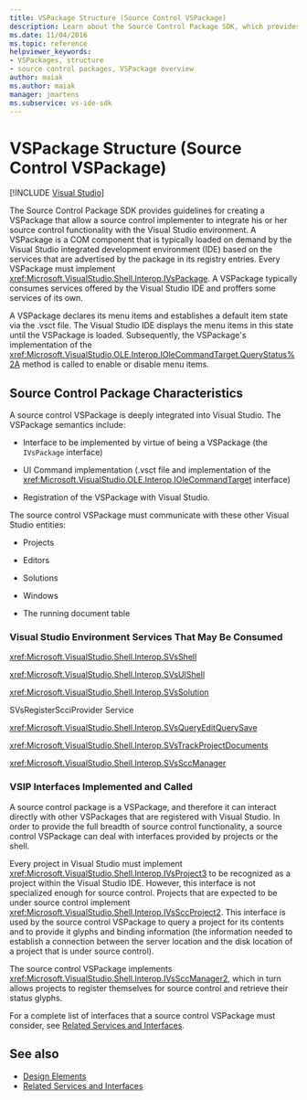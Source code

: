 ```yaml
---
title: VSPackage Structure (Source Control VSPackage)
description: Learn about the Source Control Package SDK, which provides guidelines for a VSPackage with a source control implementer to integrate with Visual Studio.
ms.date: 11/04/2016
ms.topic: reference
helpviewer_keywords:
- VSPackages, structure
- source control packages, VSPackage overview
author: maiak
ms.author: maiak
manager: jmartens
ms.subservice: vs-ide-sdk
---
```

# VSPackage Structure (Source Control VSPackage)

 [!INCLUDE [Visual Studio](~/includes/applies-to-version/vs-windows-only.md)]

The Source Control Package SDK provides guidelines for creating a VSPackage that allow a source control implementer to integrate his or her source control functionality with the Visual Studio environment. A VSPackage is a COM component that is typically loaded on demand by the Visual Studio integrated development environment (IDE) based on the services that are advertised by the package in its registry entries. Every VSPackage must implement <xref:Microsoft.VisualStudio.Shell.Interop.IVsPackage>. A VSPackage typically consumes services offered by the Visual Studio IDE and proffers some services of its own.

A VSPackage declares its menu items and establishes a default item state via the .vsct file. The Visual Studio IDE displays the menu items in this state until the VSPackage is loaded. Subsequently, the VSPackage's implementation of the <xref:Microsoft.VisualStudio.OLE.Interop.IOleCommandTarget.QueryStatus%2A> method is called to enable or disable menu items.

## Source Control Package Characteristics

A source control VSPackage is deeply integrated into Visual Studio. The VSPackage semantics include:

- Interface to be implemented by virtue of being a VSPackage (the `IVsPackage` interface)

- UI Command implementation (.vsct file and implementation of the <xref:Microsoft.VisualStudio.OLE.Interop.IOleCommandTarget> interface)

- Registration of the VSPackage with Visual Studio.

The source control VSPackage must communicate with these other Visual Studio entities:

- Projects

- Editors

- Solutions

- Windows

- The running document table

### Visual Studio Environment Services That May Be Consumed

<xref:Microsoft.VisualStudio.Shell.Interop.SVsShell>

<xref:Microsoft.VisualStudio.Shell.Interop.SVsUIShell>

<xref:Microsoft.VisualStudio.Shell.Interop.SVsSolution>

SVsRegisterScciProvider Service

<xref:Microsoft.VisualStudio.Shell.Interop.SVsQueryEditQuerySave>

<xref:Microsoft.VisualStudio.Shell.Interop.SVsTrackProjectDocuments>

<xref:Microsoft.VisualStudio.Shell.Interop.SVsSccManager>

### VSIP Interfaces Implemented and Called

A source control package is a VSPackage, and therefore it can interact directly with other VSPackages that are registered with Visual Studio. In order to provide the full breadth of source control functionality, a source control VSPackage can deal with interfaces provided by projects or the shell.

Every project in Visual Studio must implement <xref:Microsoft.VisualStudio.Shell.Interop.IVsProject3> to be recognized as a project within the Visual Studio IDE. However, this interface is not specialized enough for source control. Projects that are expected to be under source control implement <xref:Microsoft.VisualStudio.Shell.Interop.IVsSccProject2>. This interface is used by the source control VSPackage to query a project for its contents and to provide it glyphs and binding information (the information needed to establish a connection between the server location and the disk location of a project that is under source control).

The source control VSPackage implements <xref:Microsoft.VisualStudio.Shell.Interop.IVsSccManager2>, which in turn allows projects to register themselves for source control and retrieve their status glyphs.

For a complete list of interfaces that a source control VSPackage must consider, see [Related Services and Interfaces](../../extensibility/internals/related-services-and-interfaces-source-control-vspackage.md).

## See also

- [Design Elements](../../extensibility/internals/source-control-vspackage-design-elements.md)
- [Related Services and Interfaces](../../extensibility/internals/related-services-and-interfaces-source-control-vspackage.md)
